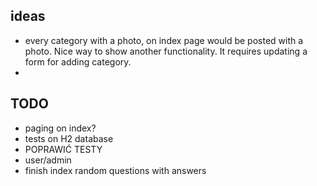 ## ideas
- every category with a photo, on index page would be posted with a photo. 
       Nice way to show another functionality. It requires updating a form for adding category.
- 

## TODO
- paging on index?
- tests on H2 database
- POPRAWIĆ TESTY
- user/admin
- finish index random questions with answers